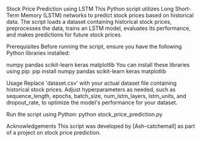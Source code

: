 Stock Price Prediction using LSTM
This Python script utilizes Long Short-Term Memory (LSTM) networks to predict stock prices based on historical data. The script loads a dataset containing historical stock prices, preprocesses the data, trains an LSTM model, evaluates its performance, and makes predictions for future stock prices.

Prerequisites
Before running the script, ensure you have the following Python libraries installed:

numpy
pandas
scikit-learn
keras
matplotlib
You can install these libraries using pip:
pip install numpy pandas scikit-learn keras matplotlib

Usage
Replace 'dataset.csv' with your actual dataset file containing historical stock prices.
Adjust hyperparameters as needed, such as sequence_length, epochs, batch_size, num_lstm_layers, lstm_units, and dropout_rate, to optimize the model's performance for your dataset.

Run the script using Python:
python stock_price_prediction.py

Acknowledgements
This script was developed by [Ash-catchemall] as part of a project on stock price prediction.


